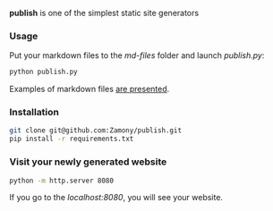 **publish** is one of the simplest static site generators
### Usage
Put your markdown files to the *md-files* folder and launch *publish.py*:
```bash
python publish.py
```
Examples of markdown files [are presented](https://github.com/Zamony/zamony.github.io/tree/master/md-files).

### Installation

```bash
git clone git@github.com:Zamony/publish.git
pip install -r requirements.txt
```

### Visit your newly generated website
```bash
python -m http.server 8080
```
If you go to the *localhost:8080*, you will see your website.
